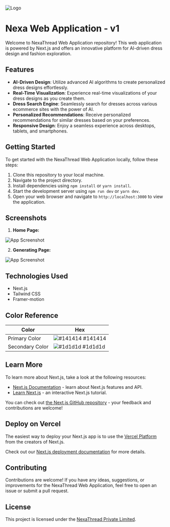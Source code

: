 ![Logo](https://s3.amazonaws.com/sdxl-train/logo.png)
# Nexa Web Application - v1

Welcome to NexaThread Web Application repository! This web application is powered by Next.js and offers an innovative platform for AI-driven dress design and fashion exploration.

## Features

- **AI-Driven Design**: Utilize advanced AI algorithms to create personalized dress designs effortlessly.
- **Real-Time Visualization**: Experience real-time visualizations of your dress designs as you create them.
- **Dress Search Engine**: Seamlessly search for dresses across various ecommerce sites with the power of AI.
- **Personalized Recommendations**: Receive personalized recommendations for similar dresses based on your preferences.
- **Responsive Design**: Enjoy a seamless experience across desktops, tablets, and smartphones.

## Getting Started

To get started with the NexaThread Web Application locally, follow these steps:

1. Clone this repository to your local machine.
2. Navigate to the project directory.
3. Install dependencies using `npm install` or `yarn install`.
4. Start the development server using `npm run dev` or `yarn dev`.
5. Open your web browser and navigate to `http://localhost:3000` to view the application.

## Screenshots
1. **Home Page:**

![App Screenshot](https://s3.amazonaws.com/sdxl-train/Home.png)

2. **Generating Page:**

![App Screenshot](https://s3.amazonaws.com/sdxl-train/Generate.png)

## Technologies Used

- Next.js
- Tailwind CSS 
- Framer-motion

## Color Reference

| Color             | Hex                                                                |
| ----------------- | ------------------------------------------------------------------ |
| Primary Color | ![#141414](https://via.placeholder.com/10/141414?text=+) #141414 |
| Secondary Color | ![#1d1d1d](https://via.placeholder.com/10/1d1d1d?text=+) #1d1d1d |



## Learn More

To learn more about Next.js, take a look at the following resources:

- [Next.js Documentation](https://nextjs.org/docs) - learn about Next.js features and API.
- [Learn Next.js](https://nextjs.org/learn) - an interactive Next.js tutorial.

You can check out [the Next.js GitHub repository](https://github.com/vercel/next.js/) - your feedback and contributions are welcome!

## Deploy on Vercel

The easiest way to deploy your Next.js app is to use the [Vercel Platform](https://vercel.com/new?utm_medium=default-template&filter=next.js&utm_source=create-next-app&utm_campaign=create-next-app-readme) from the creators of Next.js.

Check out our [Next.js deployment documentation](https://nextjs.org/docs/deployment) for more details.

## Contributing

Contributions are welcome! If you have any ideas, suggestions, or improvements for the NexaThread Web Application, feel free to open an issue or submit a pull request.

## License

This project is licensed under the [NexaThread Private Limited](LICENSE).


